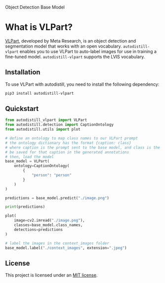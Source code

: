 <span class="od-button">Object Detection</span>
<span class="bm-button">Base Model</span>

# What is VLPart?

[VLPart](https://github.com/facebookresearch/VLPart), developed by Meta Research, is an object detection and segmentation model that works with an open vocabulary. `autodistill-vlpart` enables you to use VLPart to auto-label images for use in training a fine-tuned model. `autodistill-vlpart` supports the LVIS vocabulary.

## Installation

To use VLPart with autodistill, you need to install the following dependency:

```bash
pip3 install autodistill-vlpart
```

## Quickstart

```python
from autodistill_vlpart import VLPart
from autodistill.detection import CaptionOntology
from autodistill.utils import plot

# define an ontology to map class names to our VLPart prompt
# the ontology dictionary has the format {caption: class}
# where caption is the prompt sent to the base model, and class is the label that will
# be saved for that caption in the generated annotations
# then, load the model
base_model = VLPart(
    ontology=CaptionOntology(
        {
            "person": "person"
        }
    )
)

predictions = base_model.predict("./image.png")

print(predictions)

plot(
    image=cv2.imread("./image.png"),
    classes=base_model.class_names,
    detections=predictions
)

# label the images in the context_images folder
base_model.label("./context_images", extension=".jpeg")
```

## License

This project is licensed under an [MIT license](https://github.com/autodistill/autodistill-vlpart/blob/main/LICENSE).